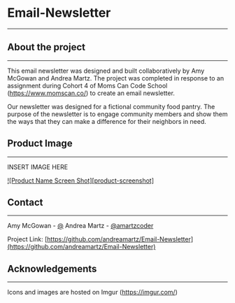 
# Email-Newsletter

___

## About the project

___
This email newsletter was designed and built collaboratively by Amy McGowan and Andrea Martz.  The project was completed in response to an assignment during Cohort 4 of Moms Can Code School (https://www.momscan.co/) to create an email newsletter. 

Our newsletter was designed for a fictional community food pantry.  The purpose of the newsletter is to engage community members and show them the ways that they can make a difference for their neighbors in need.

<!-- GitHub Pages link https://andreamartz.github.io/Email-Newsletter/ -->

## Product Image

___
INSERT IMAGE HERE

[![Product Name Screen Shot][product-screenshot]](https://example.com)

## Contact

___

Amy McGowan - [@](https://twitter.com/)
Andrea Martz - [@amartzcoder](https://twitter.com/amartzcoder)

Project Link: [https://github.com/andreamartz/Email-Newsletter](https://github.com/andreamartz/Email-Newsletter)

## Acknowledgements

___
Icons and images are hosted on Imgur (https://imgur.com/)
